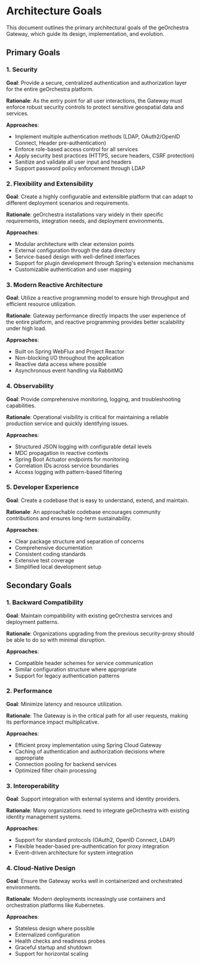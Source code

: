 # Architecture Goals

This document outlines the primary architectural goals of the geOrchestra Gateway, which guide its design, implementation, and evolution.

## Primary Goals

### 1. Security

**Goal**: Provide a secure, centralized authentication and authorization layer for the entire geOrchestra platform.

**Rationale**: As the entry point for all user interactions, the Gateway must enforce robust security controls to protect sensitive geospatial data and services.

**Approaches**:

- Implement multiple authentication methods (LDAP, OAuth2/OpenID Connect, Header pre-authentication)
- Enforce role-based access control for all services
- Apply security best practices (HTTPS, secure headers, CSRF protection)
- Sanitize and validate all user input and headers
- Support password policy enforcement through LDAP

### 2. Flexibility and Extensibility

**Goal**: Create a highly configurable and extensible platform that can adapt to different deployment scenarios and requirements.

**Rationale**: geOrchestra installations vary widely in their specific requirements, integration needs, and deployment environments.

**Approaches**:

- Modular architecture with clear extension points
- External configuration through the data directory
- Service-based design with well-defined interfaces
- Support for plugin development through Spring's extension mechanisms
- Customizable authentication and user mapping

### 3. Modern Reactive Architecture

**Goal**: Utilize a reactive programming model to ensure high throughput and efficient resource utilization.

**Rationale**: Gateway performance directly impacts the user experience of the entire platform, and reactive programming provides better scalability under high load.

**Approaches**:

- Built on Spring WebFlux and Project Reactor
- Non-blocking I/O throughout the application
- Reactive data access where possible
- Asynchronous event handling via RabbitMQ

### 4. Observability

**Goal**: Provide comprehensive monitoring, logging, and troubleshooting capabilities.

**Rationale**: Operational visibility is critical for maintaining a reliable production service and quickly identifying issues.

**Approaches**:

- Structured JSON logging with configurable detail levels
- MDC propagation in reactive contexts
- Spring Boot Actuator endpoints for monitoring
- Correlation IDs across service boundaries
- Access logging with pattern-based filtering

### 5. Developer Experience

**Goal**: Create a codebase that is easy to understand, extend, and maintain.

**Rationale**: An approachable codebase encourages community contributions and ensures long-term sustainability.

**Approaches**:

- Clear package structure and separation of concerns
- Comprehensive documentation
- Consistent coding standards
- Extensive test coverage
- Simplified local development setup

## Secondary Goals

### 1. Backward Compatibility

**Goal**: Maintain compatibility with existing geOrchestra services and deployment patterns.

**Rationale**: Organizations upgrading from the previous security-proxy should be able to do so with minimal disruption.

**Approaches**:

- Compatible header schemes for service communication
- Similar configuration structure where appropriate
- Support for legacy authentication patterns

### 2. Performance

**Goal**: Minimize latency and resource utilization.

**Rationale**: The Gateway is in the critical path for all user requests, making its performance impact multiplicative.

**Approaches**:

- Efficient proxy implementation using Spring Cloud Gateway
- Caching of authentication and authorization decisions where appropriate
- Connection pooling for backend services
- Optimized filter chain processing

### 3. Interoperability

**Goal**: Support integration with external systems and identity providers.

**Rationale**: Many organizations need to integrate geOrchestra with existing identity management systems.

**Approaches**:

- Support for standard protocols (OAuth2, OpenID Connect, LDAP)
- Flexible header-based pre-authentication for proxy integration
- Event-driven architecture for system integration

### 4. Cloud-Native Design

**Goal**: Ensure the Gateway works well in containerized and orchestrated environments.

**Rationale**: Modern deployments increasingly use containers and orchestration platforms like Kubernetes.

**Approaches**:

- Stateless design where possible
- Externalized configuration
- Health checks and readiness probes
- Graceful startup and shutdown
- Support for horizontal scaling
